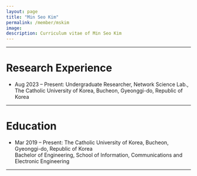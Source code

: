 ```yaml
---
layout: page
title: "Min Seo Kim"
permalink: /member/mskim
image: 
description: Curriculum vitae of Min Seo Kim
---
```


***

Research Experience
============
* Aug 2023 – Present: Undergraduate Researcher, Network Science Lab., The Catholic University of Korea, Bucheon, Gyeonggi-do, Republic of Korea

***

Education
============
* Mar 2019 – Present: The Catholic University of Korea, Bucheon, Gyeonggi-do, Republic of Korea <br> Bachelor of Engineering, School of Information, Communications and Electronic Engineering

***
